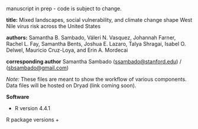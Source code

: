 manuscript in prep - code is subject to change.

**title:** Mixed landscapes, social vulnerability, and climate change shape West Nile virus risk across the United States

**authors:** Samantha B. Sambado, Váleri N. Vasquez, Johannah Farner, Rachel L. Fay, Samantha Bents, Joshua E. Lazaro, Talya Shragai, Isabel O. Delwel, Mauricio Cruz-Loya, and Erin A. Mordecai

**corresponding author** Samantha Sambado (ssambado@stanford.edu) / (sbsambado@gmail.com)

*Note:* These files are meant to show the workflow of various components. Data files will be hosted on Dryad (link coming soon).

**Software**
+ R version 4.4.1

R package versions
+ 

